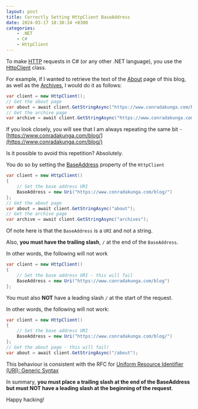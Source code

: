```yaml
---
layout: post
title: Correctly Setting HttpClient BaseAddress
date: 2024-03-17 18:30:24 +0300
categories:
    - .NET
    - C#
    - HttpClient
---
```

To make [HTTP](https://en.wikipedia.org/wiki/HTTP) requests in C# (or any other .NET language), you use the [HttpClient](https://learn.microsoft.com/en-us/dotnet/api/system.net.http.httpclient?view=net-8.0) class.

For example, if I wanted to retrieve the text of the [About](https://www.conradakunga.com/blog/about/) page of this blog, as well as the [Archives](https://www.conradakunga.com/blog/archives/), I would do it as follows:

```csharp
var client = new HttpClient();
// Get the about page
var about = await client.GetStringAsync("https://www.conradakunga.com/blog/about/");
// Get the archive page
var archive = await client.GetStringAsync("https://www.conradakunga.com/blog/archives/");
```

If you look closely, you will see that I am always repeating the same bit - [https://www.conradakunga.com/blog/](https://www.conradakunga.com/blog/)

Is it possible to avoid this repetition? Absolutely.

You do so by setting the [BaseAddress](https://learn.microsoft.com/en-us/dotnet/api/system.net.http.httpclient.baseaddress?view=net-8.0) property of the `HttpClient`

```csharp
var client = new HttpClient()
{
    // Set the base address URI
    BaseAddress = new Uri("https://www.conradakunga.com/blog/")
};
// Get the about page
var about = await client.GetStringAsync("about");
// Get the archive page
var archive = await client.GetStringAsync("archives");
```

Of note here is that the `BaseAddress` is a `URI` and not a string.

Also, **you must have the trailing slash**, `/` at the end of the `BaseAddress`.

In other words, the following will not work

```csharp
var client = new HttpClient()
{
    // Set the base address URI - this will fail
    BaseAddress = new Uri("https://www.conradakunga.com/blog")
};
```

You must also **NOT** have a leading slash `/` at the start of the request.

In other words, the following will not work:

```csharp
var client = new HttpClient()
{
    // Set the base address URI
    BaseAddress = new Uri("https://www.conradakunga.com/blog/")
};
// Get the about page - this will fail!
var about = await client.GetStringAsync("/about");
```

This behaviour is consistent with the RFC for [Uniform Resource Identifier (URI): Generic Syntax](https://www.rfc-editor.org/rfc/rfc3986)

In summary, **you must place a trailing slash at the end of the BaseAddress but must NOT have a leading slash at the beginning of the request**.

Happy hacking!